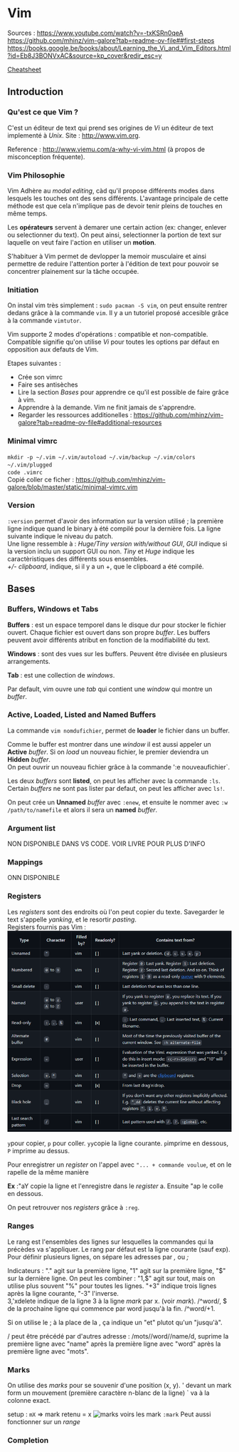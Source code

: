 # Vim

Sources : <https://www.youtube.com/watch?v=-txKSRn0qeA>
          <https://github.com/mhinz/vim-galore?tab=readme-ov-file##first-steps>
          <https://books.google.be/books/about/Learning_the_Vi_and_Vim_Editors.html?id=Eb8J3BONVxAC&source=kp_cover&redir_esc=y>

[Cheatsheet](.vim_cheatsheet.md)

## Introduction

### Qu'est ce que Vim ?

C'est un éditeur de text qui prend ses origines de *Vi* un éditeur de text
implementé à *Unix*. Site : <http://www.vim.org>.

Reference : <http://www.viemu.com/a-why-vi-vim.html> (à propos de misconception
fréquente).

### Vim Philosophie

Vim Adhère au *modal editing*, càd qu'il propose différents modes dans lesquels
les touches ont des sens différents. L'avantage principale de cette méthode est
que cela n'implique pas de devoir tenir pleins de touches en même temps.

Les **opérateurs** servent à demarer une certain action (ex: changer, enlever
ou selectionner du text). On peut ainsi, selectionner la portion de text sur
laquelle on veut faire l'action en utiliser un **motion**.

S'habituer à Vim permet de devlopper la memoir musculaire et ainsi permettre de
reduire l'attention porter à l'édition de text pour pouvoir se concentrer
plainement sur la tâche occupée.

### Initiation

On instal vim très simplement : `sudo pacman -S vim`, on peut ensuite rentrer
dedans grâce à la commande `vim`. Il y a un tutoriel proposé accesible grâce à
la commande `vimtutor`.

Vim supporte 2 modes d'opérations : compatible et non-compatible. Compatible
signifie qu'on utilise *Vi* pour toutes les options par défaut en opposition
aux defauts de Vim.

Etapes suivantes :

- Crée son vimrc
- Faire ses antisèches
- Lire la section *Bases* pour apprendre ce qu'il est possible de faire grâce
  à vim.
- Apprendre à la demande. Vim ne finit jamais de s'apprendre.
- Regarder les ressources additionelles :
  <https://github.com/mhinz/vim-galore?tab=readme-ov-file#additional-resources>

### Minimal vimrc

`mkdir -p ~/.vim ~/.vim/autoload ~/.vim/backup ~/.vim/colors ~/.vim/plugged`  
`code .vimrc`  
Copié coller ce ficher : <https://github.com/mhinz/vim-galore/blob/master/static/minimal-vimrc.vim>

### Version

`:version` permet d'avoir des information sur la version utilisé ; la première
ligne indique quand le binary à été compilé pour la dernière fois. La ligne
suivante indique le niveau du patch.  
Une ligne ressemble à : *Huge/Tiny version with/without GUI*, *GUI* indique si
la version inclu un support GUI ou non. *Tiny* et *Huge* indique les
caractèristiques des différents sous ensembles.  
*+/- clipboard*, indique, si il y a un +, que le clipboard a été compilé.

## Bases

### Buffers, Windows et Tabs

**Buffers** : est un espace temporel dans le disque dur pour stocker le fichier
ouvert. Chaque fichier est ouvert dans son propre *buffer*. Les buffers peuvent
avoir différents atribut en fonction de la modifiabilité du text.

**Windows** : sont des vues sur les buffers. Peuvent être divisée en plusieurs
arrangements.

**Tab** : est une collection de *windows*.

Par default, vim ouvre une *tab* qui contient une *window* qui montre un *buffer*.

### Active, Loaded, Listed and Named Buffers

La commande `vim nomdufichier`, permet de **loader** le fichier dans un buffer.

Comme le buffer est montrer dans une *window* il est aussi appeler un
**Active** *buffer*. Si on *load* un nouveau fichier, le premier deviendra un
**Hidden** *buffer*.  
On peut ouvrir un nouveau fichier grâce à la commande ':e nouveaufichier`.

Les deux *buffers* sont **listed**, on peut les afficher avec la commande
`:ls`. Certain *buffers* ne sont pas lister par defaut, on peut les afficher
avec `ls!`.

On peut crée un **Unnamed** *buffer* avec `:enew`, et ensuite le nommer avec `:w
/path/to/namefile` et alors il sera un **named** *buffer*.

### Argument list

NON DISPONIBLE DANS VS CODE. VOIR LIVRE POUR PLUS D'INFO

### Mappings

ONN DISPONIBLE

### Registers

Les *registers* sont des endroits où l'on peut copier du texte. Savegarder le
text s'appelle *yanking*, et le resortir *pasting*.  
Registers fournis pas Vim : ![registers fourni par vim](image.png)

`y`pour copier, `p` pour coller. `yy`copie la ligne courante. `p`imprime en
dessous, `P` imprime au dessus.

Pour enregistrer un *register* on l'appel avec `"... + commande voulue`, et
on le rapelle de la même manière

**Ex** :"aY copie la ligne et l'enregistre dans le *register* a. Ensuite "ap le
colle en dessous.

On peut retrouver nos *registers* grâce à `:reg`.

### Ranges

Le rang est l'ensembles des lignes sur lesquelles la commandes qui la précèdes
va s'appliquer. Le rang par défaut est la ligne courante (sauf exp). Pour
définir plusieurs lignes, on sépare les adresses par *,* ou *;*

Indicateurs : "." agit sur la première ligne, "1" agit sur la première ligne,
"$" sur la dernière ligne. On peut les combiner : "1,$" agit sur tout, mais on
utilise plus souvent "%" pour toutes les lignes. "+3" indique trois lignes
après la ligne courante, "-3" l'inverse.  
3,'xdelete indique de la ligne 3 à la ligne *mark* par x. (voir *mark*).
/^word/, $ de la prochaine ligne qui commence par word jusqu'à la fin.
/^word/+1.

Si on utilise le ; à la place de la , ça indique un "et" plutot qu'un "jusqu'à".

/ peut être précédé par d'autres adresse : /mots//word//name/d, suprime la
première ligne avec "name" après la première ligne avec "word" après la
première ligne avec "mots".

### Marks

On utilise des *marks* pour se souvenir d'une position (x, y).
' devant un mark form un mouvement (première caractère n-blanc de la ligne)
` va à la colonne exact.

setup : `mX` => mark retenu = x
![marks](.figures/vimmarkmvmt.png)
voirs les mark `:mark`
Peut aussi fonctionner sur un *range*

### Completion
